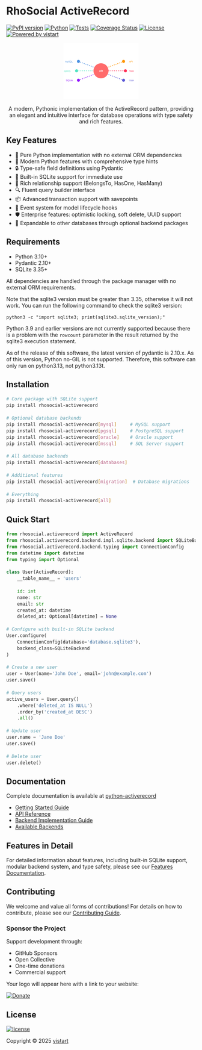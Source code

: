 # RhoSocial ActiveRecord

[![PyPI version](https://badge.fury.io/py/rhosocial-activerecord.svg)](https://badge.fury.io/py/rhosocial-activerecord)
[![Python](https://img.shields.io/pypi/pyversions/rhosocial-activerecord.svg)](https://pypi.org/project/rhosocial-activerecord/)
[![Tests](https://github.com/rhosocial/python-activerecord/actions/workflows/actions.yml/badge.svg)](https://github.com/rhosocial/python-activerecord/actions)
[![Coverage Status](https://codecov.io/gh/rhosocial/python-activerecord/branch/main/graph/badge.svg)](https://app.codecov.io/gh/rhosocial/python-activerecord/tree/main)
[![License](https://img.shields.io/github/license/rhosocial/python-activerecord.svg)](https://github.com/rhosocial/python-activerecord/blob/main/LICENSE)
[![Powered by vistart](https://img.shields.io/badge/Powered_by-vistart-blue.svg)](https://github.com/vistart)

<div align="center">
    <img src="docs/images/logo.svg" alt="rhosocial ActiveRecord Logo" width="200"/>
    <p>A modern, Pythonic implementation of the ActiveRecord pattern, providing an elegant and intuitive interface for database operations with type safety and rich features.</p>
</div>

## Key Features

- 🎯 Pure Python implementation with no external ORM dependencies
- 🚀 Modern Python features with comprehensive type hints
- 🔒 Type-safe field definitions using Pydantic
- 💾 Built-in SQLite support for immediate use
- 🔄 Rich relationship support (BelongsTo, HasOne, HasMany)
- 🔍 Fluent query builder interface
- 📦 Advanced transaction support with savepoints
- 🎯 Event system for model lifecycle hooks
- 🛡️ Enterprise features: optimistic locking, soft delete, UUID support
- 🔌 Expandable to other databases through optional backend packages

## Requirements

- Python 3.10+
- Pydantic 2.10+
- SQLite 3.35+

All dependencies are handled through the package manager with no external ORM requirements.

Note that the sqlite3 version must be greater than 3.35, otherwise it will not work.
You can run the following command to check the sqlite3 version:

```shell
python3 -c "import sqlite3; print(sqlite3.sqlite_version);"
```

Python 3.9 and earlier versions are not currently supported because there is a problem with the `rowcount` parameter
in the result returned by the sqlite3 execution statement.

As of the release of this software, the latest version of pydantic is 2.10.x. As of this version,
Python no-GIL is not supported. Therefore, this software can only run on python3.13, not python3.13t.

## Installation

```bash
# Core package with SQLite support
pip install rhosocial-activerecord

# Optional database backends
pip install rhosocial-activerecord[mysql]     # MySQL support
pip install rhosocial-activerecord[pgsql]     # PostgreSQL support
pip install rhosocial-activerecord[oracle]    # Oracle support
pip install rhosocial-activerecord[mssql]     # SQL Server support

# All database backends
pip install rhosocial-activerecord[databases]

# Additional features
pip install rhosocial-activerecord[migration]  # Database migrations

# Everything
pip install rhosocial-activerecord[all]
```

## Quick Start

```python
from rhosocial.activerecord import ActiveRecord
from rhosocial.activerecord.backend.impl.sqlite.backend import SQLiteBackend
from rhosocial.activerecord.backend.typing import ConnectionConfig
from datetime import datetime
from typing import Optional

class User(ActiveRecord):
    __table_name__ = 'users'
    
    id: int
    name: str
    email: str
    created_at: datetime
    deleted_at: Optional[datetime] = None

# Configure with built-in SQLite backend
User.configure(
    ConnectionConfig(database='database.sqlite3'),
    backend_class=SQLiteBackend
)

# Create a new user
user = User(name='John Doe', email='john@example.com')
user.save()

# Query users
active_users = User.query()
    .where('deleted_at IS NULL')
    .order_by('created_at DESC')
    .all()

# Update user
user.name = 'Jane Doe'
user.save()

# Delete user
user.delete()
```

## Documentation

Complete documentation is available at [python-activerecord](https://docs.python-activerecord.dev.rho.social/)

- [Getting Started Guide](https://rhosocial-activerecord.readthedocs.io/en/latest/getting_started.html)
- [API Reference](https://rhosocial-activerecord.readthedocs.io/en/latest/api/)
- [Backend Implementation Guide](https://rhosocial-activerecord.readthedocs.io/en/latest/storage_backends/implementing.html)
- [Available Backends](https://rhosocial-activerecord.readthedocs.io/en/latest/storage_backends/available.html)

## Features in Detail
For detailed information about features, including built-in SQLite support, modular backend system, and type safety, please see our [Features Documentation](https://rhosocial-activerecord.readthedocs.io/en/latest/features/).

## Contributing
We welcome and value all forms of contributions! For details on how to contribute, please see our [Contributing Guide](CONTRIBUTING.md).

### Sponsor the Project

Support development through:
- GitHub Sponsors
- Open Collective
- One-time donations
- Commercial support

Your logo will appear here with a link to your website:

[![Donate](https://liberapay.com/assets/widgets/donate.svg)](https://liberapay.com/vistart/donate)

## License

[![license](https://img.shields.io/github/license/rhosocial/python-activerecord.svg)](https://github.com/rhosocial/python-activerecord/blob/main/LICENSE)

Copyright © 2025 [vistart](https://github.com/vistart)
